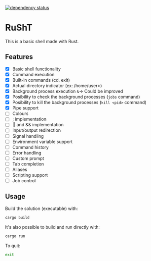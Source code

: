 [![dependency status](https://deps.rs/repo/github/iSaNsOT/RuSht/status.svg)](https://deps.rs/repo/github/iSaNsOT/RuSht)

# RuShT

This is a basic shell made with Rust.

## Features
- [x] Basic shell functionality
- [x] Command execution
- [x] Built-in commands (cd, exit)
- [x] Actual directory indicator (ex: /home/user>)
- [x] Background process execution ``&``-> Could be improved
- [x] Posibility to check the background processes (``jobs`` command)
- [x] Posibility to kill the background processes (``kill <pid>`` command)
- [x] Pipe support
- [ ] Colours
- [ ] ; implementation
- [ ] || and && implementation
- [ ] Input/output redirection
- [ ] Signal handling
- [ ] Environment variable support
- [ ] Command history
- [ ] Error handling
- [ ] Custom prompt
- [ ] Tab completion
- [ ] Aliases
- [ ] Scripting support
- [ ] Job control

## Usage
Build the solution (executable) with:
```sh
cargo build
```
  
It's also possible to build and run directly with:
```sh
cargo run
```

To quit:
```sh
exit
```
